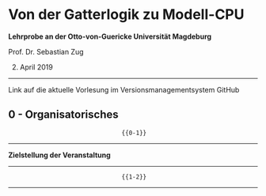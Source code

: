 <!--

author:   Sebastian Zug
email:    zug@ovgu.de   
version:  0.0.1
language: de
narrator: Deutsch Female

import: https://raw.githubusercontent.com/liaScript/rextester_template/master/README.md

-->

# Von der Gatterlogik zu Modell-CPU

**Lehrprobe an der Otto-von-Guericke Universität Magdeburg**

Prof. Dr. Sebastian Zug

02. April 2019



---------------------------------------------------------------------
Link auf die aktuelle Vorlesung im Versionsmanagementsystem GitHub




## 0 - Organisatorisches

                                    {{0-1}}
*******************************************************************************

**Zielstellung der Veranstaltung**


*******************************************************************************

                                    {{1-2}}
*******************************************************************************
